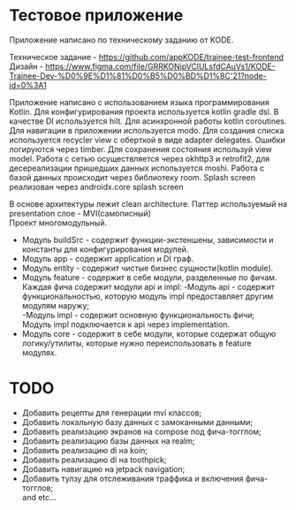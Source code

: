 # Тестовое приложение
Приложение написано по техническому заданию от KODE.

Техническое задание - https://github.com/appKODE/trainee-test-frontend  
Дизайн - https://www.figma.com/file/GRRKONipVClULsfdCAuVs1/KODE-Trainee-Dev-%D0%9E%D1%81%D0%B5%D0%BD%D1%8C'21?node-id=0%3A1

Приложение написано с использованием языка программирования Kotlin.
Для конфигурирования проекта используется kotlin gradle dsl.
В качестве DI используется hilt. Для асинхронной работы kotlin coroutines.
Для навигации в приложении используется modo.
Для создания списка используется recycler view с оберткой в виде adapter delegates.
Ошибки логируются через timber. Для сохранения состояния используй view model. 
Работа с сетью осуществляется через okhttp3 и retrofit2, для десереализации пришедших данных используется moshi.
Работа с базой данных происходит через библиотеку room. 
Splash screen реализован через androidx.core splash screen

В основе архитектуры лежит clean architecture. Паттер используемый на presentation слое - MVI(самописный)  
Проект многомодульный.
- Модуль buildSrc - содержит функции-экстеншены, зависимости и константы для конфигурирования модулей.   
- Модуль app - содержит application и DI граф.  
- Модуль entity - содержит чистые бизнес сущности(kotlin module).  
- Модуль feature - содержит в себе модули, разделенные по фичам. Каждая фича содержит модули
api и impl:
  -Модуль api - содержит функциональностью, которую модуль impl предоставляет другим модулям наружу;  
  -Модуль impl - содержит основную функциональность фичи;  
   Модуль impl подключается к api через implementation.  
- Модуль core - содержит в себе модули, которые содержат общую логику/утилиты, которые нужно переиспользовать
в feature модулях.
  
# TODO
- Добавить рецепты для генерации mvi классов;  
- Добавить локальную базу данных с замоканными данными;  
- Добавить реализацию экранов на compose под фича-тогглом;  
- Добавить реализацию базы данных на realm;  
- Добавить реализацию di на koin;  
- Добавить реализацию di на toothpick;  
- Добавить навигацию на jetpack navigation;  
- Добавить тулзу для отслеживания траффика и включения фича-тогглов;  
and etc...